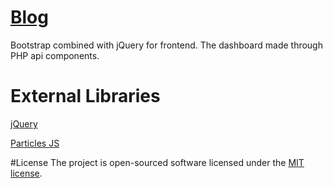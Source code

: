 # [Blog](https://cylo.ro/)
Bootstrap combined with jQuery for frontend. The dashboard made through PHP api components.

# External Libraries
[jQuery](https://github.com/jquery/jquery)

[Particles JS](https://github.com/VincentGarreau/particles.js)

#License
The project is open-sourced software licensed under the <a href="https://opensource.org/licenses/MIT">MIT license</a>.
